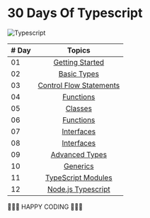 # 30 Days Of Typescript
![Typescript](https://user-images.githubusercontent.com/85189857/174459576-d676e9a4-e50f-4f00-94fd-999d5b702df0.png)



| # Day |                                                                       Topics                                                                        |
| ----- | :-------------------------------------------------------------------------------------------------------------------------------------------------: |
| 01    |                                                             [Getting Started](./readMe.md)                                                             |
| 02    |                                               [Basic Types](./02_Day_Data_types/02_day_data_types.md)                                                |
| 03    |                             [Control Flow Statements](./03_Day_Booleans_operators_date/03_booleans_operators_date.md)                             |
| 04    |                                            [Functions](./04_Day_Conditionals/04_day_conditionals.md)                                             |
| 05    |                                                     [Classes](./05_Day_Arrays/05_day_arrays.md)                                                      |
| 06    |                                                       [Functions](./06_Day_Loops/06_day_loops.md)                                                       |
| 07    |                                                 [Interfaces](./07_Day_Functions/07_day_functions.md)                                                 |
| 08    |                                                    [Interfaces](./08_Day_Objects/08_day_objects.md)                                                    |
| 09    |                             [Advanced Types](./09_Day_Higher_order_functions/09_day_higher_order_functions.md)                              |
| 10    |                                           [Generics](./10_Day_Sets_and_Maps/10_day_Sets_and_Maps.md)                                           |
| 11    |                      [TypeScript Modules](./11_Day_Destructuring_and_spreading/11_day_destructuring_and_spreading.md)                      |
| 12    |                                  [Node.js Typescript](./12_Day_Regular_expressions/12_day_regular_expressions.md)                                                                 |

🧡🧡🧡 HAPPY CODING 🧡🧡🧡
